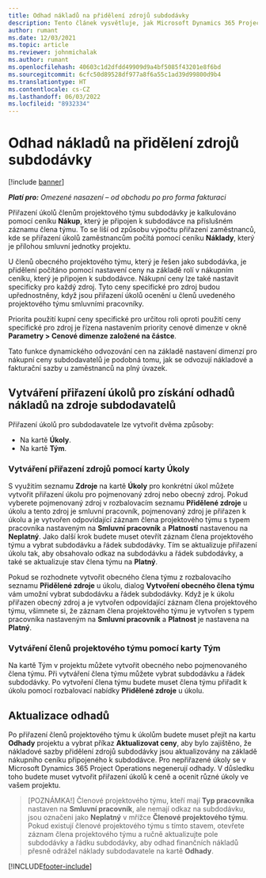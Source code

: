 ```yaml
---
title: Odhad nákladů na přidělení zdrojů subdodávky
description: Tento článek vysvětluje, jak Microsoft Dynamics 365 Project Operations vypočítává odhad nákladů na přidělení zdrojů subdodávky.
author: rumant
ms.date: 12/03/2021
ms.topic: article
ms.reviewer: johnmichalak
ms.author: rumant
ms.openlocfilehash: 40603c1d2dfdd49909d9a4bf5085f43201e8f6bd
ms.sourcegitcommit: 6cfc50d89528df977a8f6a55c1ad39d99800d9b4
ms.translationtype: HT
ms.contentlocale: cs-CZ
ms.lasthandoff: 06/03/2022
ms.locfileid: "8932334"
---
```

# <a name="cost-estimation-of-subcontracted-resource-assignments"></a>Odhad nákladů na přidělení zdrojů subdodávky

[!include [banner](../../includes/dataverse-preview.md)]

_**Platí pro:** Omezené nasazení – od obchodu po pro forma fakturaci_

Přiřazení úkolů členům projektového týmu subdodávky je kalkulováno pomocí ceníku **Nákup**, který je připojen k subdodávce na příslušném záznamu člena týmu. To se liší od způsobu výpočtu přiřazení zaměstnanců, kde se přiřazení úkolů zaměstnancům počítá pomocí ceníku **Náklady**, který je přílohou smluvní jednotky projektu. 

U členů obecného projektového týmu, který je řešen jako subdodávka, je přidělení počítáno pomocí nastavení ceny na základě rolí v nákupním ceníku, který je připojen k subdodávce. Nákupní ceny lze také nastavit specificky pro každý zdroj. Tyto ceny specifické pro zdroj budou upřednostněny, když jsou přiřazení úkolů ocenění u členů uvedeného projektového týmu smluvními pracovníky. 

Priorita použití kupní ceny specifické pro určitou roli oproti použití ceny specifické pro zdroj je řízena nastavením priority cenové dimenze v okně **Parametry > Cenové dimenze založené na částce**.

Tato funkce dynamického odvozování cen na základě nastavení dimenzí pro nákupní ceny subdodavatelů je podobná tomu, jak se odvozují nákladové a fakturační sazby u zaměstnanců na plný úvazek. 

## <a name="creating-task-assignments-for-getting-cost-estimates-of-subcontractor-resources"></a>Vytváření přiřazení úkolů pro získání odhadů nákladů na zdroje subdodavatelů

Přiřazení úkolů pro subdodavatele lze vytvořit dvěma způsoby: 
- Na kartě **Úkoly**.
- Na kartě **Tým**.

### <a name="creating-resources-assignments-using-the-tasks-tab"></a>Vytváření přiřazení zdrojů pomocí karty Úkoly
S využitím seznamu **Zdroje** na kartě **Úkoly** pro konkrétní úkol můžete vytvořit přiřazení úkolu pro pojmenovaný zdroj nebo obecný zdroj. Pokud vyberete pojmenovaný zdroj v rozbalovacím seznamu **Přidělené zdroje** u úkolu a tento zdroj je smluvní pracovník, pojmenovaný zdroj je přiřazen k úkolu a je vytvořen odpovídající záznam člena projektového týmu s typem pracovníka nastaveným na **Smluvní pracovník** a **Platností** nastavenou na **Neplatný**. Jako další krok budete muset otevřít záznam člena projektového týmu a vybrat subdodávku a řádek subdodávky. Tím se aktualizuje přiřazení úkolu tak, aby obsahovalo odkaz na subdodávku a řádek subdodávky, a také se aktualizuje stav člena týmu na **Platný**.

Pokud se rozhodnete vytvořit obecného člena týmu z rozbalovacího seznamu **Přidělené zdroje** u úkolu, dialog **Vytvoření obecného člena týmu** vám umožní vybrat subdodávku a řádek subdodávky. Když je k úkolu přiřazen obecný zdroj a je vytvořen odpovídající záznam člena projektového týmu, všimnete si, že záznam člena projektového týmu je vytvořen s typem pracovníka nastaveným na **Smluvní pracovník** a **Platnost** je nastavena na **Platný**.

### <a name="creating-project-team-members-using-the-team-tab"></a>Vytváření členů projektového týmu pomocí karty Tým
Na kartě Tým v projektu můžete vytvořit obecného nebo pojmenovaného člena týmu. Při vytváření člena týmu můžete vybrat subdodávku a řádek subdodávky. Po vytvoření člena týmu budete muset člena týmu přiřadit k úkolu pomocí rozbalovací nabídky **Přidělené zdroje** u úkolu. 

## <a name="updating-estimates"></a>Aktualizace odhadů
Po přiřazení členů projektového týmu k úkolům budete muset přejít na kartu **Odhady** projektu a vybrat příkaz **Aktualizovat ceny**, aby bylo zajištěno, že nákladové sazby přidělení zdrojů subdodávky jsou aktualizovány na základě nákupního ceníku připojeného k subdodávce. Pro nepřiřazené úkoly se v Microsoft Dynamics 365 Project Operations negenerují odhady. V důsledku toho budete muset vytvořit přiřazení úkolů k ceně a ocenit různé úkoly ve vašem projektu. 

> [POZNÁMKA!] Členové projektového týmu, kteří mají **Typ pracovníka** nastaven na **Smluvní pracovník**, ale nemají odkaz na subdodávku, jsou označeni jako **Neplatný** v mřížce **Členové projektového týmu**. Pokud existují členové projektového týmu s tímto stavem, otevřete záznam člena projektového týmu a ručně aktualizujte pole subdodávky a řádku subdodávky, aby odhad finančních nákladů přesně odrážel náklady subdodavatele na kartě **Odhady**. 


[!INCLUDE[footer-include](../../includes/footer-banner.md)]
